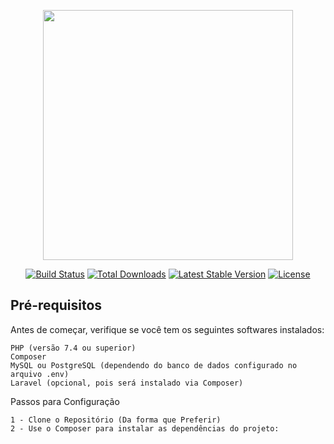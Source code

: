 <p align="center"><a href="https://laravel.com" target="_blank"><img src="https://raw.githubusercontent.com/laravel/art/master/logo-lockup/5%20SVG/2%20CMYK/1%20Full%20Color/laravel-logolockup-cmyk-red.svg" width="400"></a></p>

<p align="center">
<a href="https://travis-ci.org/laravel/framework"><img src="https://travis-ci.org/laravel/framework.svg" alt="Build Status"></a>
<a href="https://packagist.org/packages/laravel/framework"><img src="https://img.shields.io/packagist/dt/laravel/framework" alt="Total Downloads"></a>
<a href="https://packagist.org/packages/laravel/framework"><img src="https://img.shields.io/packagist/v/laravel/framework" alt="Latest Stable Version"></a>
<a href="https://packagist.org/packages/laravel/framework"><img src="https://img.shields.io/packagist/l/laravel/framework" alt="License"></a>
</p>

## Pré-requisitos

Antes de começar, verifique se você tem os seguintes softwares instalados:

    PHP (versão 7.4 ou superior)
    Composer
    MySQL ou PostgreSQL (dependendo do banco de dados configurado no arquivo .env)
    Laravel (opcional, pois será instalado via Composer)
Passos para Configuração

    1 - Clone o Repositório (Da forma que Preferir)
    2 - Use o Composer para instalar as dependências do projeto:

 
    
